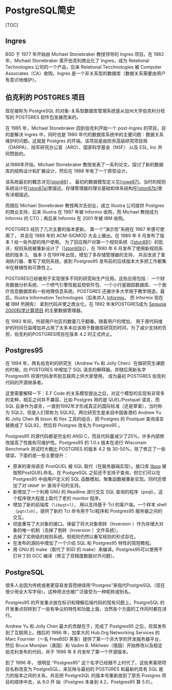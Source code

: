 # PostgreSQL简史

[TOC]

## Ingres

BSD 于 1977 年开始由 Michael  Stonebraker 教授领导的 Ingres 项目。在 1982 年，Michael Stonebraker 离开伯克利商业化了 Ingres，成为  Relational Technologies 公司的一个产品，后来 Relational Tecchnologies 被 Computer  Associates（CA）收购。Ingres 是一个非关系型的数据库（数据关系需要由用户有意识地维护）。

## 伯克利的 POSTGRES 项目

现在被称为 PostgreSQL 的对象-关系型数据库管理系统是从加州大学伯克利分校写的 POSTGRES 软件包发展而来的。

在 1985 年，Michael  Stonebraker 回到伯克利开始一个 post-Ingres 的项目，目的是解决 Ingres 中，同时也是 1980  年代的数据库系统中的主要问题：数据关系维护的问题。这就是 Postgres 的开端。该项目是由防务高级研究项目局（DARPA）、陆军研究办公室（ARO）、国家科学基金（NSF） 以及 ESL, Inc 共同赞助的。 

从1986年开始，Michael Stonebraker 教授发表了一系列论文，探讨了新的数据库的结构设计和扩展设计，然后在  1988 年有了一个原型设计。

该系统最初的概念详见[[ston86\]](http://www.postgres.cn/docs/13/biblio.html#STON86) 。 最初的数据模型定义见[[rowe87\]](http://www.postgres.cn/docs/13/biblio.html#ROWE87)。当时的规则系统设计在[[ston87a\]](http://www.postgres.cn/docs/13/biblio.html#STON87A)里描述。存储管理器的理论基础和体系结构在[[ston87b\]](http://www.postgres.cn/docs/13/biblio.html#STON87B)里有详细描述。  

而随后 Michael Stonebraker 教授再次去创业，成立 Illustra 公司提供  Postgres 的商业支持，后来 Illustra 在 1997 年被 Informix 收购，而 Michael 教授成为 Informix 的 CTO；再后来 Informix 在 2001 年被 IBM 收购。

POSTGRES 经历了几次主要的版本更新。 第一个“演示性”系统在 1987 年便可使用了， 并且在 1988 年的 ACM-SIGMOD 大会上展出。在 1989 年 6 月发布了版本 1 给一些外部的用户使用。 为了回应用户对第一个规则系统（[[ston89\]](http://www.postgres.cn/docs/13/biblio.html#STON89)）的批评，规则系统被重新设计了（[[ston90b\]](http://www.postgres.cn/docs/13/biblio.html#STON90B)），在 1990 年 6 月发布了使用新规则系统的版本 2。 版本 3 在1991年出现，增加了多存储管理器的支持， 并且改进了查询执行器、重写了规则系统。直到 Postgres95 发布前的后续版本大多把工作都集中在移植性和可靠性上。

POSTGRES已经被用于实现很多不同的研究和生产应用。这些应用包括： 一个财务数据分析系统、一个喷气引擎性能监控软件包、一个小行星跟踪数据库、一个医疗信息数据库和一些地理信息系统。POSTGRES 还被许多大学用于教学用途。最后，Illustra Information Technologies（后来并入 [Informix](https://www.ibm.com/analytics/informix)， 而 Informix 现在被 IBM 所拥有） 拿到代码并使之商业化。在 1992 年末POSTGRES成为 [Sequoia 2000科学计算项目](http://meteora.ucsd.edu/s2k/s2k_home.html) 的主要数据管理器。  

在 1993 年间，外部用户社区的数量几乎翻番。随着用户的增加， 用于源代码维护的时间日益增加并占用了太多本应该用于数据库研究的时间，为了减少支持的负担，伯克利的POSTGRES项目在版本 4.2 时正式终止。  

## Postgres95

在 1994 年，两名伯克利的研究生（Andrew Yu 和 Jolly Chen）在做研究生课题的时候，向 POSTGRES 中增加了 SQL 语言的解释器。并随后用新名字 Postgres95 将源代码发布到互联网上供大家使用， 成为最初 POSTGRES 伯克利代码的开源继承者。

这里需要解释一下：E.F Code  的关系模型提出之后，对这个模型的实现有非常多的变种，相互之间并不兼容，比如 Postgres 用的是 QUEL/Postquel 语言，而 SQL  自身作为语言，一直到1992年才形成真正的国际标准（还是草案），当时称为 SQL2，但是人们常称为 SQL92。两位研究生是来自中国香港的  Andrew Yu 和 Jolly Chen 用 bison 和 flex 工具的组合，把 Postgres 的 Postquel 查询语言替换成了  SQL92，然后将 Postgres 改名为 Postgres95 。

Postgres95 的源代码都是完全的 ANSI C，而且代码量减少了25%。许多内部修改提高了性能和可维护性。Postgres95 的 1.0.x 版本在进行 Wisconsin Benchmark 测试时大概比 POSTGRES 的版本 4.2 快 30-50%。除了修正了一些错误，下面的是一些主要提升：    

- 原来的查询语言 PostQUEL 被 SQL 取代（在服务器端实现）。接口库 [libpq](http://www.postgres.cn/docs/12/libpq.html) 被按照PostQUEL命名。在 PostgreSQL 之前还不支持子查询，但它们可以在Postgres95 中由用户定义的 SQL 函数模拟。聚集函数被重新实现。同时还增加了对 `GROUP BY` 查询子句的支持。     
- 新增加了一个利用 GNU 的 Readline 进行交互 SQL 查询的程序（psql）。这个程序很大程度上取代了老的 monitor 程序。     
- 增加了新的前端库（`libpgtcl`）， 用以支持基于 Tcl  的客户端。一个样本 shell（`pgtclsh`），提供了新的 Tcl 命令用于Tcl程序和 Postgres95 服务器之间的交互。     
- 彻底重写了大对象的接口。保留了将大对象倒转（Inversion ）作为存储大对象的唯一机制（去掉了倒转（Inversion ）文件系统）。     
- 去掉了实例级的规则系统。但规则仍然以重写规则的形式存在。     
- 在发布的源码中增加了一个介绍 SQL 和 Postgres95 特性的简短教程。     
- 用 GNU 的 make（取代了 BSD 的 make）来编译。Postgres95可以使用不打补丁的 GCC 编译（修正了双精度数据对齐问题）。     

## PostgreSQL  

很多人会因为传统或者更容易发音而继续用“Postgres”来指代PostgreSQL（现在很少用全大写字母）。这种用法也被广泛接受为一种昵称或别名。  

Postgres95 的开发重点放在标识和理解后端代码的现有问题上。PostgreSQL 的开发重点则转到了一些有争议的特性和功能上面，当然各个方面的工作同时都在进行。

Andrew Yu 和 Jolly Chen 最大的贡献在于，完成了 Postgres95 之后，将其发布到了互联网上。随后的 1996  年，加拿大的 Hub.Org Networking Services 的 Marc Fournier（一名 FreeBSD  黑客）提供了第一个非大学的开发服务器平台，然后 Bruce Momjian（美国）和 Vadim B.  Mikheev（俄国）开始修改以及稳定伯克利发布的代码，并于 1996 年 8 月发布了第一个开源版本。

到了 1996 年， 很明显 “Postgres95” 这个名字已经跟不上时代了。这些黑客把项目名称改变为 PostgreSQL，来反映与最初的 POSTGRES 和最新的具有 SQL 能力的版本之间的关系，并且把 PostgreSQL 的版本号重新放到了原先 Postgres 项目的顺序中去，从 6.0 开 始（Postgres 本身到 4.2，Postgres95 算 5.0）。
